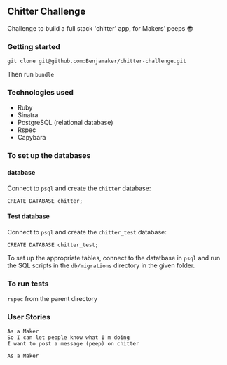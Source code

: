 ## Chitter Challenge ##
Challenge to build a full stack 'chitter' app, for Makers' peeps :sunglasses:
### Getting started ###
`git clone git@github.com:Benjamaker/chitter-challenge.git`

Then run `bundle`
### Technologies used ###
- Ruby
- Sinatra
- PostgreSQL (relational database)
- Rspec
- Capybara

### To set up the databases ###

#### database ####
Connect to `psql` and create the `chitter` database:

```
CREATE DATABASE chitter;
```

#### Test database ####
Connect to `psql` and create the `chitter_test` database:

```
CREATE DATABASE chitter_test;
```

To set up the appropriate tables, connect to the datatbase in `psql` and run the SQL scripts in the `db/migrations` directory in the given folder.

### To run tests ###
`rspec` from the parent directory

### User Stories ###
```
As a Maker
So I can let people know what I'm doing
I want to post a message (peep) on chitter

```
```
As a Maker
```
